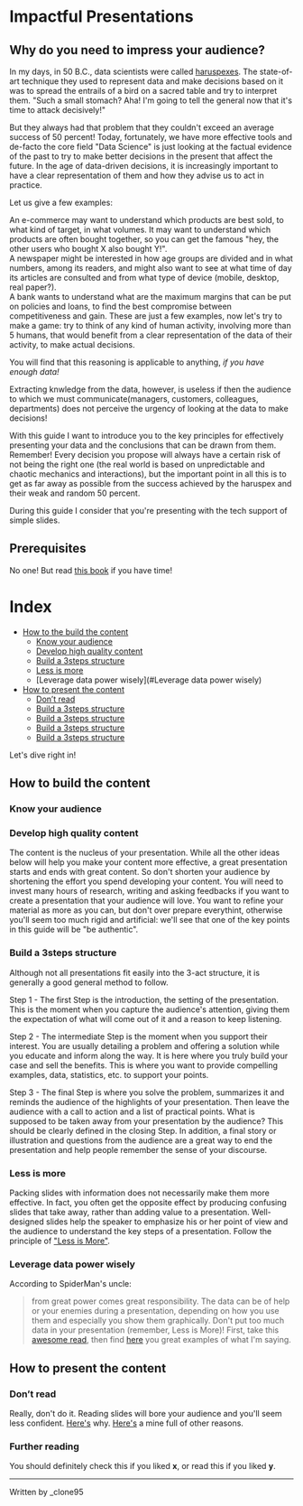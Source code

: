 # Impactful Presentations

## Why do you need to impress your audience?

In my days, in 50 B.C., data scientists were called [haruspexes](https://en.wikipedia.org/wiki/Haruspex). 
The state-of-art technique they used to represent data and make decisions based on it was to spread the 
entrails of a bird on a sacred table and try to interpret them. 
"Such a small stomach? Aha! I'm going to tell the general now that it's time to attack decisively!"

But they always had that problem that they couldn't exceed an average success of 50 percent!
Today, fortunately, we have more effective tools and de-facto the core field "Data Science" is just looking at the factual evidence of the past to try to make better decisions in the present that affect the future. In the age of data-driven decisions, it is increasingly important to have a clear representation of them and how they advise us to act in practice. 

Let us give a few examples:

An e-commerce may want to understand which products are best sold, to what kind of target, in what volumes. 
It may want to understand which products are often bought together, so you can 
get the famous "hey, the other users who bought X also bought Y!".\
A newspaper might be interested in how age groups are divided and in what numbers, among its readers, 
and might also want to see at what time of day its articles are consulted and from what type of device (mobile, desktop, real paper?).\
A bank wants to understand what are the maximum margins that can be put on policies and loans, to find 
the best compromise between competitiveness and gain. These are just a few examples, now let's try to make a game:
try to think of any kind of human activity, involving more than 5 humans, that would benefit from a clear representation
of the data of their activity, to make actual decisions. 

You will find that this reasoning is applicable to anything, _if you have enough data!_

Extracting knwledge from the data, however, is useless if then the audience 
to which we must communicate(managers, customers, colleagues, departments) 
does not perceive the urgency of looking at the data to make decisions!

With this guide I want to introduce you to the key principles for effectively presenting your data and the conclusions
that can be drawn from them. Remember! Every decision you propose will always have a certain risk of not being the right one 
(the real world is based on unpredictable and chaotic mechanics and interactions), but the important point in all this is to 
get as far away as possible from the success achieved by the haruspex and their weak and random 50 percent.

During this guide I consider that you're presenting with the tech support of simple slides.

## Prerequisites
No one! But read [this book](https://www.amazon.it/Pyramid-Principle-BarbaraMinto/dp/0273710516) if you have time!

# Index
- [How to the build the content](#How-to-build-the-content)
   - [Know your audience](#Know-your-audience)
   - [Develop high quality content](#Develop-high-quality-content)
   - [Build a 3steps structure](#Build-a-3steps-structure)
   - [Less is more](#Less-is-more)
   - [Leverage data power wisely](#Leverage data power wisely)
- [How to present the content](#How-to-present-the-content)
   - [Don’t read](#Don’t-read)
   - [Build a 3steps structure](#Build-a-3steps-structure)
   - [Build a 3steps structure](#Build-a-3steps-structure)
   - [Build a 3steps structure](#Build-a-3steps-structure)
   - [Build a 3steps structure](#Build-a-3steps-structure)
 
Let's dive right in!

## How to build the content

### Know your audience

### Develop high quality content
The content is the nucleus of your presentation. While all the other ideas below will help you make your content more effective, a great presentation starts and ends with great content. So don't shorten your audience by shortening the effort you spend developing your content. You will need to invest many hours of research, writing and asking feedbacks if you want to create a presentation that your audience will love. You want to refine your material as more as you can, but don't over prepare 
everythint, otherwise you'll seem too much rigid and artificial: we'll see that one of the key points in this guide 
will be "be authentic".

### Build a 3steps structure
Although not all presentations fit easily into the 3-act structure, it is generally a good general method to follow.

Step 1 - The first Step is the introduction, the setting of the presentation. This is the moment when you capture the audience's attention, giving them the expectation of what will come out of it and a reason to keep listening.

Step 2 - The intermediate Step is the moment when you support their interest. You are usually detailing a problem and offering a solution while you educate and inform along the way. It is here where you truly build your case and sell the benefits. This is where you want to provide compelling examples, data, statistics, etc. to support your points.

Step 3 - The final Step is where you solve the problem, summarizes it and reminds the audience of the highlights of your presentation. Then leave the audience with a call to action and a list of practical points. What is supposed to be taken away from your presentation by the audience? This should be clearly defined in the closing Step. In addition, a final story or illustration and questions from the audience are a great way to end the presentation and help people remember the sense of your discourse.

### Less is more
Packing slides with information does not necessarily make them more effective. In fact, you often get the opposite effect by producing confusing slides that take away, rather than adding value to a  presentation.
Well-designed slides help the speaker to emphasize his or her point of view and the audience to understand the key steps of a presentation. Follow the principle of ["Less is More"](https://www.presentation-guru.com/when-it-comes-to-presentations-less-is-more/).

### Leverage data power wisely
According to SpiderMan's uncle:
> from great power comes great responsibility.
The data can be of help or your enemies during a presentation, depending on how you use them and especially you show them graphically. Don't put too much data in your presentation (remember, Less is More)!
First, take this [awesome read](https://moz.com/blog/data-visualization-principles-lessons-from-tufte), then 
find [here](http://mkweb.bcgsc.ca/talks/datavisualization/datavisualization.pdf) you great examples of what I'm saying. 

## How to present the content

### Don’t read
Really, don't do it. Reading slides will bore your audience and you'll seem less confident.
[Here's](https://www.techwell.com/2013/10/give-better-presentation-don-t-read-your-slides) why.
[Here's](https://academia.stackexchange.com/questions/76370/why-do-most-people-think-its-a-bad-idea-to-read-from-slides) a mine full of other reasons.

### Further reading
You should definitely check this if you liked **x**, or read this if you liked **y**.

----
Written by _clone95
